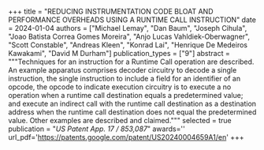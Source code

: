 +++
title = "REDUCING INSTRUMENTATION CODE BLOAT AND PERFORMANCE OVERHEADS USING A RUNTIME CALL INSTRUCTION"
date = 2024-01-04
authors = ["Michael Lemay", "Dan Baum", "Joseph Cihula", "Joao Batista Correa Gomes Moreira", "Anjo Lucas Vahldiek-Oberwagner", "Scott Constable", "Andreas Kleen", "Konrad Lai", "Henrique De Medeiros Kawakami", "David M Durham"]
publication_types = ["9"]
abstract = """Techniques for an instruction for a Runtime Call operation are described. An example apparatus comprises decoder circuitry to decode a single instruction, the single instruction to include a field for an identifier of an opcode, the opcode to indicate execution circuitry is to execute a no operation when a runtime call destination equals a predetermined value; and execute an indirect call with the runtime call destination as a destination address when the runtime call destination does not equal the predetermined value. Other examples are described and claimed."""
selected = true
publication = "*US Patent App. 17 / 853,087*"
awards=''
url_pdf='https://patents.google.com/patent/US20240004659A1/en'
+++

